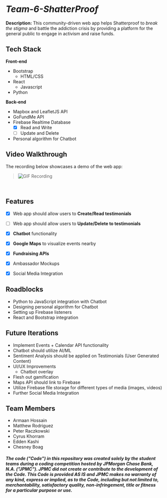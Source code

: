 # *Team-6-ShatterProof*

**Description:** This community-driven web app helps Shatterproof to *break the stigma* and battle the addiction crisis by providing a platform for the general public to engage in activism and raise funds.

## Tech Stack
**Front-end**
- Bootstrap
  - HTML/CSS
- React
  - Javascript
- Python

**Back-end**
- Mapbox and LeafletJS API
- GoFundMe API
- Firebase Realtime Database
    - [x] Read and Write
    - [ ] Update and Delete
- Personal algorithm for Chatbot

## Video Walkthrough
The recording below showcases a demo of the web app:
> ![GIF Recording](ui-demo.gif)


<br />

## Features
- [x] Web app should allow users to **Create/Read testimonials**
- [ ] Web app should allow users to **Update/Delete to testimonials**
- [x] **Chatbot** functionality
- [x] **Google Maps** to visualize events nearby
- [x] **Fundraising APIs**
- [x] Ambassador Mockups
- [x] Social Media Integration


## Roadblocks
- Python to JavaScript integration with Chatbot
- Designing personal algorithm for Chatbot
- Setting up Firebase listeners
- React and Bootstrap integration

## Future Iterations
- Implement Events + Calendar API functionality
- Chatbot should utilize AI/ML
- Sentiment Analysis should be applied on Testimonials (User Generated Content)
- UI/UX Improvements
    - Chatbot overlay
- Flesh out gamification
- Maps API should link to Firebase
- Utilize Firebase file storage for different types of media (images, videos)
- Further Social Media Integration

## Team Members
- Armaan Hossain
- Matthew Rodriguez
- Peter Raczkowski
- Cyrus Khorram
- Edden Kashi
- Chesney Boag

##### The code ("Code") in this repository was created solely by the student teams during a coding competition hosted by JPMorgan Chase Bank, N.A. ("JPMC").						JPMC did not create or contribute to the development of the Code.  This Code is provided AS IS and JPMC makes no warranty of any kind, express or implied, as to the Code,						including but not limited to, merchantability, satisfactory quality, non-infringement, title or fitness for a particular purpose or use.